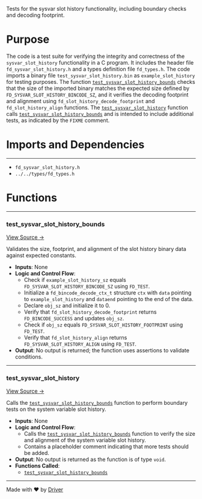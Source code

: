 <!--------------------------------------------------------------------------------->
<!-- IMPORTANT: This file is auto-generated by Driver (https://driver.ai). -------->
<!-- Manual edits may be overwritten on future commits. --------------------------->
<!--------------------------------------------------------------------------------->

Tests for the sysvar slot history functionality, including boundary checks and decoding footprint.

# Purpose
The code is a test suite for verifying the integrity and correctness of the `sysvar_slot_history` functionality in a C program. It includes the header file `fd_sysvar_slot_history.h` and a types definition file `fd_types.h`. The code imports a binary file `test_sysvar_slot_history.bin` as `example_slot_history` for testing purposes. The function [`test_sysvar_slot_history_bounds`](<#test_sysvar_slot_history_bounds>) checks that the size of the imported binary matches the expected size defined by `FD_SYSVAR_SLOT_HISTORY_BINCODE_SZ`, and it verifies the decoding footprint and alignment using `fd_slot_history_decode_footprint` and `fd_slot_history_align` functions. The [`test_sysvar_slot_history`](<#test_sysvar_slot_history>) function calls [`test_sysvar_slot_history_bounds`](<#test_sysvar_slot_history_bounds>) and is intended to include additional tests, as indicated by the `FIXME` comment.
# Imports and Dependencies

---
- `fd_sysvar_slot_history.h`
- `../../types/fd_types.h`


# Functions

---
### test\_sysvar\_slot\_history\_bounds<!-- {{#callable:test_sysvar_slot_history_bounds}} -->
[View Source →](<../../../../../../src/flamenco/runtime/sysvar/test_sysvar_slot_history.c#L6>)

Validates the size, footprint, and alignment of the slot history binary data against expected constants.
- **Inputs**: None
- **Logic and Control Flow**:
    - Check if `example_slot_history_sz` equals `FD_SYSVAR_SLOT_HISTORY_BINCODE_SZ` using `FD_TEST`.
    - Initialize a `fd_bincode_decode_ctx_t` structure `ctx` with `data` pointing to `example_slot_history` and `dataend` pointing to the end of the data.
    - Declare `obj_sz` and initialize it to 0.
    - Verify that `fd_slot_history_decode_footprint` returns `FD_BINCODE_SUCCESS` and updates `obj_sz`.
    - Check if `obj_sz` equals `FD_SYSVAR_SLOT_HISTORY_FOOTPRINT` using `FD_TEST`.
    - Verify that `fd_slot_history_align` returns `FD_SYSVAR_SLOT_HISTORY_ALIGN` using `FD_TEST`.
- **Output**: No output is returned; the function uses assertions to validate conditions.


---
### test\_sysvar\_slot\_history<!-- {{#callable:test_sysvar_slot_history}} -->
[View Source →](<../../../../../../src/flamenco/runtime/sysvar/test_sysvar_slot_history.c#L19>)

Calls the [`test_sysvar_slot_history_bounds`](<#test_sysvar_slot_history_bounds>) function to perform boundary tests on the system variable slot history.
- **Inputs**: None
- **Logic and Control Flow**:
    - Calls the [`test_sysvar_slot_history_bounds`](<#test_sysvar_slot_history_bounds>) function to verify the size and alignment of the system variable slot history.
    - Contains a placeholder comment indicating that more tests should be added.
- **Output**: No output is returned as the function is of type `void`.
- **Functions Called**:
    - [`test_sysvar_slot_history_bounds`](<#test_sysvar_slot_history_bounds>)



---
Made with ❤️ by [Driver](https://www.driver.ai/)